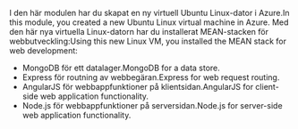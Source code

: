 <span data-ttu-id="1ddfa-101">I den här modulen har du skapat en ny virtuell Ubuntu Linux-dator i Azure.</span><span class="sxs-lookup"><span data-stu-id="1ddfa-101">In this module, you created a new Ubuntu Linux virtual machine in Azure.</span></span> <span data-ttu-id="1ddfa-102">Med den här nya virtuella Linux-datorn har du installerat MEAN-stacken för webbutveckling:</span><span class="sxs-lookup"><span data-stu-id="1ddfa-102">Using this new Linux VM, you installed the MEAN stack for web development:</span></span>
- <span data-ttu-id="1ddfa-103">MongoDB för ett datalager.</span><span class="sxs-lookup"><span data-stu-id="1ddfa-103">MongoDB for a data store.</span></span>
- <span data-ttu-id="1ddfa-104">Express för routning av webbegäran.</span><span class="sxs-lookup"><span data-stu-id="1ddfa-104">Express for web request routing.</span></span>
- <span data-ttu-id="1ddfa-105">AngularJS för webbappfunktioner på klientsidan.</span><span class="sxs-lookup"><span data-stu-id="1ddfa-105">AngularJS for client-side web application functionality.</span></span>
- <span data-ttu-id="1ddfa-106">Node.js för webbappfunktioner på serversidan.</span><span class="sxs-lookup"><span data-stu-id="1ddfa-106">Node.js for server-side web application functionality.</span></span>
